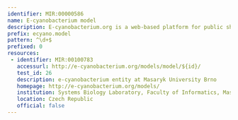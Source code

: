 ```yaml
---
identifier: MIR:00000586
name: E-cyanobacterium model
description: E-cyanobacterium.org is a web-based platform for public sharing, annotation, analysis, and visualisation of dynamical models and wet-lab experiments related to cyanobacteria. It allows models to be represented at different levels of abstraction — as biochemical reaction networks or ordinary differential equations.It provides concise mappings of mathematical models to a formalised consortium-agreed biochemical description, with the aim of connecting the world of biological knowledge with benefits of mathematical description of dynamic processes. This collection references models.
prefix: ecyano.model
pattern: ^\d+$
prefixed: 0
resources:
 - identifier: MIR:00100783
   accessurl: http://e-cyanobacterium.org/models/model/${id}/
   test_id: 26
   description: e-cyanobacterium entity at Masaryk University Brno
   homepage: http://e-cyanobacterium.org/models/
   institution: Systems Biology Laboratory, Faculty of Informatics, Masaryk University Brno
   location: Czech Republic
   official: false
---
```

